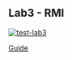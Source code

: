 ## Lab3 - RMI

[![test-lab3](https://github.com/dmfrodrigues/feup-sdis-tp/actions/workflows/test-lab3.yml/badge.svg)](https://github.com/dmfrodrigues/feup-sdis-tp/actions/workflows/test-lab3.yml)

[Guide](https://web.fe.up.pt/~pfs/aulas/sd2021/labs/l03/rmi_l03.html)
